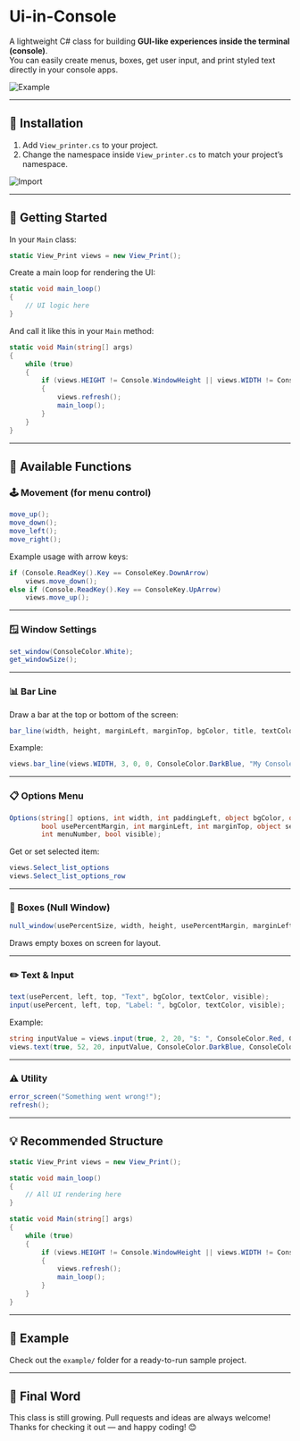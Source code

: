 # Ui-in-Console

A lightweight C# class for building **GUI-like experiences inside the terminal (console)**.  
You can easily create menus, boxes, get user input, and print styled text directly in your console apps.

![Example](https://user-images.githubusercontent.com/67876027/157758868-1023f5d9-1f2c-4776-950b-a6f8eeb31e2e.png)

---

## 🧩 Installation

1. Add `View_printer.cs` to your project.
2. Change the namespace inside `View_printer.cs` to match your project’s namespace.

![Import](https://user-images.githubusercontent.com/67876027/157757698-0b5dd544-dcbe-42db-9f25-76569eddee4a.png)

---

## 🚀 Getting Started

In your `Main` class:

```csharp
static View_Print views = new View_Print();
```

Create a main loop for rendering the UI:

```csharp
static void main_loop()
{
    // UI logic here
}
```

And call it like this in your `Main` method:

```csharp
static void Main(string[] args)
{
    while (true)
    {
        if (views.HEIGHT != Console.WindowHeight || views.WIDTH != Console.WindowWidth)
        {
            views.refresh();
            main_loop();
        }
    }
}
```

---

## 🧰 Available Functions

### 🕹️ Movement (for menu control)

```csharp
move_up();
move_down();
move_left();
move_right();
```

Example usage with arrow keys:

```csharp
if (Console.ReadKey().Key == ConsoleKey.DownArrow)
    views.move_down();
else if (Console.ReadKey().Key == ConsoleKey.UpArrow)
    views.move_up();
```

---

### 🪟 Window Settings

```csharp
set_window(ConsoleColor.White);
get_windowSize();
```

---

### 📊 Bar Line

Draw a bar at the top or bottom of the screen:

```csharp
bar_line(width, height, marginLeft, marginTop, bgColor, title, textColor, visible);
```

Example:

```csharp
views.bar_line(views.WIDTH, 3, 0, 0, ConsoleColor.DarkBlue, "My Console GUI", ConsoleColor.White, true);
```

---

### 📋 Options Menu

```csharp
Options(string[] options, int width, int paddingLeft, object bgColor, object textColor, 
        bool usePercentMargin, int marginLeft, int marginTop, object selectedColor, 
        int menuNumber, bool visible);
```

Get or set selected item:

```csharp
views.Select_list_options
views.Select_list_options_row
```

---

### 🔲 Boxes (Null Window)

```csharp
null_window(usePercentSize, width, height, usePercentMargin, marginLeft, marginTop, bgColor, visible);
```

Draws empty boxes on screen for layout.

---

### ✏️ Text & Input

```csharp
text(usePercent, left, top, "Text", bgColor, textColor, visible);
input(usePercent, left, top, "Label: ", bgColor, textColor, visible);
```

Example:

```csharp
string inputValue = views.input(true, 2, 20, "$: ", ConsoleColor.Red, ConsoleColor.White, true);
views.text(true, 52, 20, inputValue, ConsoleColor.DarkBlue, ConsoleColor.White, true);
```

---

### ⚠️ Utility

```csharp
error_screen("Something went wrong!");
refresh();
```

---

## 💡 Recommended Structure

```csharp
static View_Print views = new View_Print();

static void main_loop()
{
    // All UI rendering here
}

static void Main(string[] args)
{
    while (true)
    {
        if (views.HEIGHT != Console.WindowHeight || views.WIDTH != Console.WindowWidth)
        {
            views.refresh();
            main_loop();
        }
    }
}
```

---

## 📂 Example

Check out the `example/` folder for a ready-to-run sample project.

---

## 💬 Final Word

This class is still growing. Pull requests and ideas are always welcome!  
Thanks for checking it out — and happy coding! 😊
